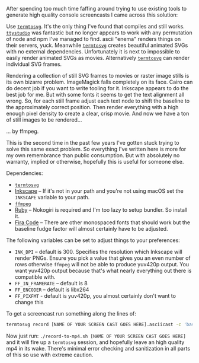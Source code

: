 After spending too much time faffing around trying to use existing tools to generate high quality console screencasts I came across this solution:

Use [`termtosvg`](https://github.com/nbedos/termtosvg).  It's the only thing I've found that compiles and still works.  [`ttystudio`](https://github.com/chjj/ttystudio/) was fantastic but no longer appears to work with any permutation of node and npm I've managed to find.  ascii "enema" renders things on their servers, yuck.  Meanwhile [`termtosvg`](https://github.com/nbedos/termtosvg) creates beautiful animated SVGs with no external dependencies.  Unfortunately it is next to impossible to easily render animated SVGs as movies. Alternatively [`termtosvg`](https://github.com/nbedos/termtosvg) can render individual SVG frames.

Rendering a collection of still SVG frames to movies or raster image stills is its own bizarre problem.  ImageMagick falls completely on its face.  Cairo can do decent job if you want to write tooling for it.  Inkscape appears to do the best job for me.  But with some fonts it seems to get the text alignment all wrong.  So, for each still frame adjust each text node to shift the baseline to the approximately correct position.  Then render everything with a high enough pixel density to create a clear, crisp movie.  And now we have a ton of still images to be rendered…

… by ffmpeg.

This is the second time in the past few years I've gotten stuck trying to solve this same exact problem.  So everything I've written here is more for my own remembrance than public consumption.  But with absolutely no warranty, implied or otherwise, hopefully this is useful for someone else.

Dependencies:

* [`termtosvg`](https://github.com/nbedos/termtosvg)
* [Inkscape](https://inkscape.org/) –  If it's not in your path and you're not using macOS set the `INKSCAPE` variable to your path.
* [`ffmpeg`](https://ffmpeg.org/)
* [Ruby](https://www.ruby-lang.org/en/) – Nokogiri is required and I'm too lazy to setup bundler.  So install it.
* [Fira Code](https://github.com/tonsky/FiraCode) – There are other monospaced fonts that should work but the baseline fudge factor will almost certainly have to be adjusted.

The following variables can be set to adjust things to your preferences:

* `INK_DPI` – default is 300.  Specifies the resolution which Inkscape will render PNGs.  Ensure you pick a value that gives you an even number of rows otherwise `ffmpeg` will not be able to produce yuv420p output.  You want yuv420p output because that's what nearly everything out there is compatible with.
* `FF_IN_FRAMERATE` – default is 8
* `FF_ENCODER` – default is libx264
* `FF_PIXFMT` - default is yuv420p, you almost certainly don't want to change this

To get a screencast run something along the lines of:

```bash
termtosvg record [NAME OF YOUR SCREEN CAST GOES HERE].asciicast -c 'bash -c "cd && exec bash -l"'
```

Now just run: `./record-to-mp4.sh [NAME OF YOUR SCREEN CAST GOES HERE]` and it will fire up a `termtosvg` session, and hopefully leave an high quality mp4 in its wake.  There's minimal error checking and sanitization in all parts of this so use with extreme caution.

